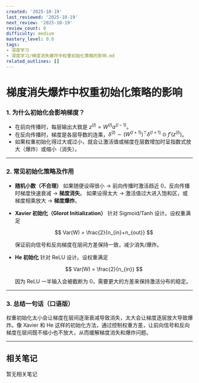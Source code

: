 ```yaml
---
created: '2025-10-19'
last_reviewed: '2025-10-19'
next_review: '2025-10-19'
review_count: 0
difficulty: medium
mastery_level: 0.0
tags:
- 深度学习
- 深度学习/梯度消失爆炸中权重初始化策略的影响.md
related_outlines: []
---
```


# 梯度消失爆炸中权重初始化策略的影响


### 1. 为什么初始化会影响梯度？

* 在前向传播时，每层输出大致是 $z^{(l)} = W^{(l)} a^{(l-1)}$。
* 在反向传播时，梯度是各层导数的连乘，$\delta^{(l)} \sim (W^{(l+1)})^\top \delta^{(l+1)} \odot f'(z^{(l)})$。
* 如果权重初始化得过大或过小，就会让激活值或梯度在层数增加时呈指数式放大（爆炸）或缩小（消失）。

---

### 2. 常见初始化策略及作用

* **随机小数（不合理）**
  如果随便设得很小 → 前向传播时激活趋近 0，反向传播时梯度快速衰减 → **梯度消失**。
  如果设得太大 → 激活值过大进入饱和区，或梯度相乘放大 → **梯度爆炸**。

* **Xavier 初始化（Glorot Initialization）**
  针对 Sigmoid/Tanh 设计。设权重满足

  $$
  Var(W) = \frac{2}{n_{in}+n_{out}}
  $$

  保证前向信号和反向梯度在层间方差保持一致，减少消失/爆炸。

* **He 初始化**
  针对 ReLU 设计。设权重满足

  $$
  Var(W) = \frac{2}{n_{in}}
  $$

  因为 ReLU 一半输入会被截断为 0，需要更大的方差来保持激活分布的稳定。

---

### 3. 总结一句话（口语版）

权重初始化太小会让梯度在层间逐渐衰减导致消失，太大会让梯度逐层放大导致爆炸。像 Xavier 和 He 这样的初始化方法，通过控制权重方差，让前向信号和反向梯度在层间既不缩小也不放大，从而缓解梯度消失和爆炸问题。

---

## 相关笔记
<!-- 自动生成 -->

暂无相关笔记

